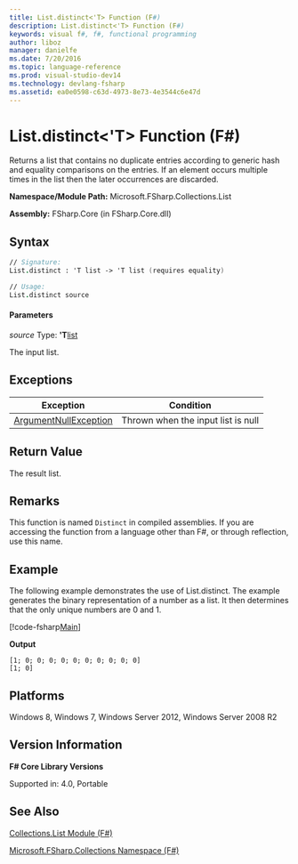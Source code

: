 ```yaml
---
title: List.distinct<'T> Function (F#)
description: List.distinct<'T> Function (F#)
keywords: visual f#, f#, functional programming
author: liboz
manager: danielfe
ms.date: 7/20/2016
ms.topic: language-reference
ms.prod: visual-studio-dev14
ms.technology: devlang-fsharp
ms.assetid: ea0e0598-c63d-4973-8e73-4e3544c6e47d
---
```


# List.distinct<'T> Function (F#)

Returns a list that contains no duplicate entries according to generic hash and equality comparisons on the entries. If an element occurs multiple times in the list then the later occurrences are discarded.

**Namespace/Module Path:** Microsoft.FSharp.Collections.List

**Assembly:** FSharp.Core (in FSharp.Core.dll)

## Syntax

```fsharp
// Signature:
List.distinct : 'T list -> 'T list (requires equality)

// Usage:
List.distinct source
```

#### Parameters
*source*
Type: **'T**[list](https://msdn.microsoft.com/library/c627b668-477b-4409-91ed-06d7f1b3e4a7)

The input list.

## Exceptions
|Exception|Condition|
|----|----|
|[ArgumentNullException](https://msdn.microsoft.com/library/system.argumentnullexception.aspx)|Thrown when the input list is null|

## Return Value
The result list.

## Remarks
This function is named `Distinct` in compiled assemblies. If you are accessing the function from a language other than F#, or through reflection, use this name.

## Example
The following example demonstrates the use of List.distinct. The example generates the binary representation of a number as a list. It then determines that the only unique numbers are 0 and 1.

[!code-fsharp[Main](~/samples/snippets/fsharp/lists/snippet70.fs)]

**Output**
```
[1; 0; 0; 0; 0; 0; 0; 0; 0; 0; 0]
[1; 0]
```

## Platforms
Windows 8, Windows 7, Windows Server 2012, Windows Server 2008 R2

## Version Information
**F# Core Library Versions**

Supported in: 4.0, Portable

## See Also
[Collections.List Module &#40;F&#35;&#41;](Collections.List-Module-%5BFSharp%5D.md)

[Microsoft.FSharp.Collections Namespace &#40;F&#35;&#41;](Microsoft.FSharp.Collections-Namespace-%5BFSharp%5D.md)
